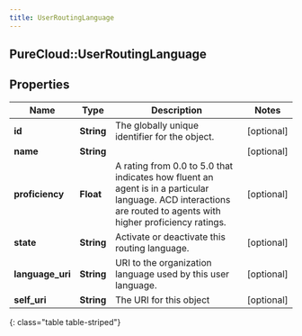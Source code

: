 ```yaml
---
title: UserRoutingLanguage
---
```

## PureCloud::UserRoutingLanguage

## Properties

|Name | Type | Description | Notes|
|------------ | ------------- | ------------- | -------------|
| **id** | **String** | The globally unique identifier for the object. | [optional] |
| **name** | **String** |  | [optional] |
| **proficiency** | **Float** | A rating from 0.0 to 5.0 that indicates how fluent an agent is in a particular language. ACD interactions are routed to agents with higher proficiency ratings. | [optional] |
| **state** | **String** | Activate or deactivate this routing language. | [optional] |
| **language_uri** | **String** | URI to the organization language used by this user language. | [optional] |
| **self_uri** | **String** | The URI for this object | [optional] |
{: class="table table-striped"}


